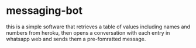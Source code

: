 # messaging-bot

this is a simple software that retrieves a table of values including names and numbers from heroku, then
opens a conversation with each entry in whatsapp web and sends them a pre-fomratted message.
